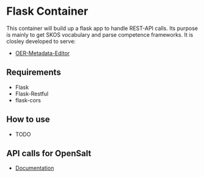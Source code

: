 # Flask Container

This container will build up a flask app to handle REST-API calls.
Its purpose is mainly to get SKOS vocabulary and parse competence frameworks.
It is closley developed to serve:
  - [OER-Metadata-Editor](https://github.com/sroertgen/oer-metadata-editor)

## Requirements

- Flask
- Flask-Restful
- flask-cors

## How to use

- TODO

## API calls for OpenSalt

- [Documentation](https://opensalt.net/api/doc/#/)
